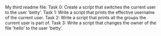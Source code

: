 My third readme file:
Task 0: Create a script that switches the current user to the user 'betty'.
Task 1: Write a script that prints the effective username of the current user.
Task 2: Write a script that prints all the groups the current user is part of.
Task 3: Write a script that changes the owner of the file 'hello' to the user 'betty'.
